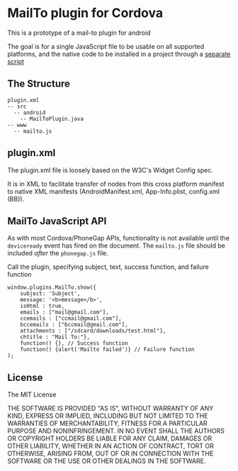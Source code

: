 # MailTo plugin for Cordova

This is a prototype of a mail-to plugin for android

The goal is for a single JavaScript file to be usable on all supported
platforms, and the native code to be installed in a project through a [separate
script](http://github.com/alunny/pluginstall)

## The Structure

    plugin.xml
    -- src
      -- android
        -- MailToPlugin.java
    -- www
      -- mailto.js

## plugin.xml

The plugin.xml file is loosely based on the W3C's Widget Config spec.

It is in XML to facilitate transfer of nodes from this cross platform manifest
to native XML manifests (AndroidManifest.xml, App-Info.plist, config.xml (BB)).

## MailTo JavaScript API

As with most Cordova/PhoneGap APIs, functionality is not available until the
`deviceready` event has fired on the document. The `mailto.js` file
should be included _after_ the `phonegap.js` file.

Call the plugin, specifying subject, text, success function, and failure function


	window.plugins.MailTo.show({
    	subject: 'Subject',
    	message: '<b>message</b>',
    	isHtml : true,
    	emails : ["mail@gmail.com"],
    	ccemails : ["ccmail@gmail.com"],
    	bccemails : ["bccmail@gmail.com"],
    	attachments : ["/sdcard/downloads/test.html"],
    	chtitle : "Mail To:"},
    	function() {}, // Success function
    	function() {alert('Mailto failed')} // Failure function
	);

## License

The MIT License

THE SOFTWARE IS PROVIDED "AS IS", WITHOUT WARRANTY OF ANY KIND, EXPRESS OR IMPLIED, INCLUDING BUT NOT LIMITED TO THE WARRANTIES OF MERCHANTABILITY, FITNESS FOR A PARTICULAR PURPOSE AND NONINFRINGEMENT. IN NO EVENT SHALL THE AUTHORS OR COPYRIGHT HOLDERS BE LIABLE FOR ANY CLAIM, DAMAGES OR OTHER LIABILITY, WHETHER IN AN ACTION OF CONTRACT, TORT OR OTHERWISE, ARISING FROM, OUT OF OR IN CONNECTION WITH THE SOFTWARE OR THE USE OR OTHER DEALINGS IN THE SOFTWARE.
